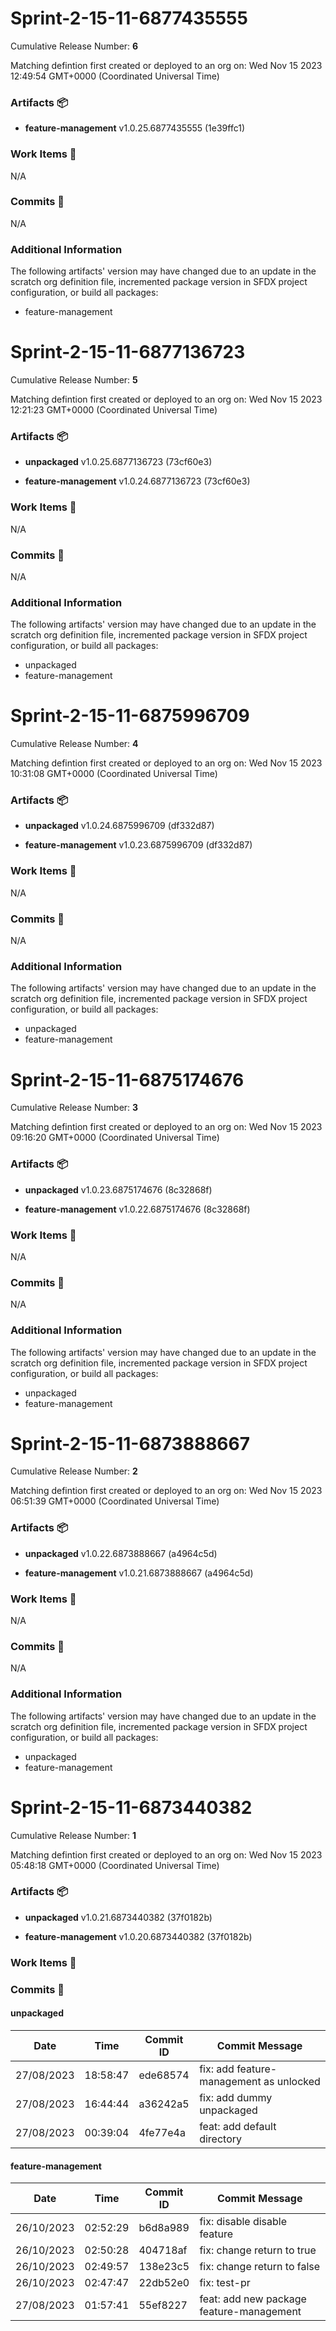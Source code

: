 
<a id=13103a5747660d180f0b1fbcb2623893444ba60f></a>
# Sprint-2-15-11-6877435555
 Cumulative Release Number: <b>6</b> 

Matching defintion first created or deployed to an org on: Wed Nov 15 2023 12:49:54 GMT+0000 (Coordinated Universal Time)
 ### Artifacts :package:
- **feature-management**     v1.0.25.6877435555 (1e39ffc1)

### Work Items :gem:
N/A

### Commits :book:
N/A

### Additional Information
The following artifacts' version may have changed due to an update in the scratch org definition file, incremented package version in SFDX project configuration, or build all packages:
  - feature-management

<a id=59a327d5fd1f12a8caa53a9a03213526fc4ba868></a>
# Sprint-2-15-11-6877136723
 Cumulative Release Number: <b>5</b> 

Matching defintion first created or deployed to an org on: Wed Nov 15 2023 12:21:23 GMT+0000 (Coordinated Universal Time)
 ### Artifacts :package:
- **unpackaged**     v1.0.25.6877136723 (73cf60e3)

- **feature-management**     v1.0.24.6877136723 (73cf60e3)

### Work Items :gem:
N/A

### Commits :book:
N/A

### Additional Information
The following artifacts' version may have changed due to an update in the scratch org definition file, incremented package version in SFDX project configuration, or build all packages:
  - unpackaged
  - feature-management

<a id=5e0ccbcbeb57372edad22705657f0f2053865288></a>
# Sprint-2-15-11-6875996709
 Cumulative Release Number: <b>4</b> 

Matching defintion first created or deployed to an org on: Wed Nov 15 2023 10:31:08 GMT+0000 (Coordinated Universal Time)
 ### Artifacts :package:
- **unpackaged**     v1.0.24.6875996709 (df332d87)

- **feature-management**     v1.0.23.6875996709 (df332d87)

### Work Items :gem:
N/A

### Commits :book:
N/A

### Additional Information
The following artifacts' version may have changed due to an update in the scratch org definition file, incremented package version in SFDX project configuration, or build all packages:
  - unpackaged
  - feature-management

<a id=aa449c6b3290c0416662845518045ec7a2caefc4></a>
# Sprint-2-15-11-6875174676
 Cumulative Release Number: <b>3</b> 

Matching defintion first created or deployed to an org on: Wed Nov 15 2023 09:16:20 GMT+0000 (Coordinated Universal Time)
 ### Artifacts :package:
- **unpackaged**     v1.0.23.6875174676 (8c32868f)

- **feature-management**     v1.0.22.6875174676 (8c32868f)

### Work Items :gem:
N/A

### Commits :book:
N/A

### Additional Information
The following artifacts' version may have changed due to an update in the scratch org definition file, incremented package version in SFDX project configuration, or build all packages:
  - unpackaged
  - feature-management

<a id=d302bec4002468119859bb341a8f985175ba75c4></a>
# Sprint-2-15-11-6873888667
 Cumulative Release Number: <b>2</b> 

Matching defintion first created or deployed to an org on: Wed Nov 15 2023 06:51:39 GMT+0000 (Coordinated Universal Time)
 ### Artifacts :package:
- **unpackaged**     v1.0.22.6873888667 (a4964c5d)

- **feature-management**     v1.0.21.6873888667 (a4964c5d)

### Work Items :gem:
N/A

### Commits :book:
N/A

### Additional Information
The following artifacts' version may have changed due to an update in the scratch org definition file, incremented package version in SFDX project configuration, or build all packages:
  - unpackaged
  - feature-management

<a id=b532facb66010ad78c6bfb474d73d66369b90019></a>
# Sprint-2-15-11-6873440382
 Cumulative Release Number: <b>1</b> 

Matching defintion first created or deployed to an org on: Wed Nov 15 2023 05:48:18 GMT+0000 (Coordinated Universal Time)
 ### Artifacts :package:
- **unpackaged**     v1.0.21.6873440382 (37f0182b)

- **feature-management**     v1.0.20.6873440382 (37f0182b)

### Work Items :gem:
[](undefined)

### Commits :book:

#### unpackaged
| Date       | Time     | Commit ID | Commit Message                          |
| ---------- | -------- | --------- | --------------------------------------- |
| 27/08/2023 | 18:58:47 | ede68574  | fix: add feature-management as unlocked |
| 27/08/2023 | 16:44:44 | a36242a5  | fix: add dummy unpackaged               |
| 27/08/2023 | 00:39:04 | 4fe77e4a  | feat: add default directory             |

#### feature-management
| Date       | Time     | Commit ID | Commit Message                           |
| ---------- | -------- | --------- | ---------------------------------------- |
| 26/10/2023 | 02:52:29 | b6d8a989  | fix: disable disable feature             |
| 26/10/2023 | 02:50:28 | 404718af  | fix: change return to true               |
| 26/10/2023 | 02:49:57 | 138e23c5  | fix: change return to false              |
| 26/10/2023 | 02:47:47 | 22db52e0  | fix: test-pr                             |
| 27/08/2023 | 01:57:41 | 55ef8227  | feat: add new package feature-management |
